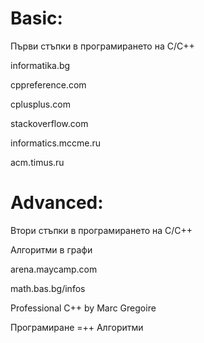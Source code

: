 # Basic:

Първи стъпки в програмирането  на C/C++

informatika.bg

cppreference.com

cplusplus.com

stackoverflow.com

informatics.mccme.ru

acm.timus.ru

# Advanced:

Втори стъпки в програмирането на C/C++

Алгоритми в графи

arena.maycamp.com

math.bas.bg/infos

Professional C++ by Marc Gregoire

Програмиране =++ Алгоритми
